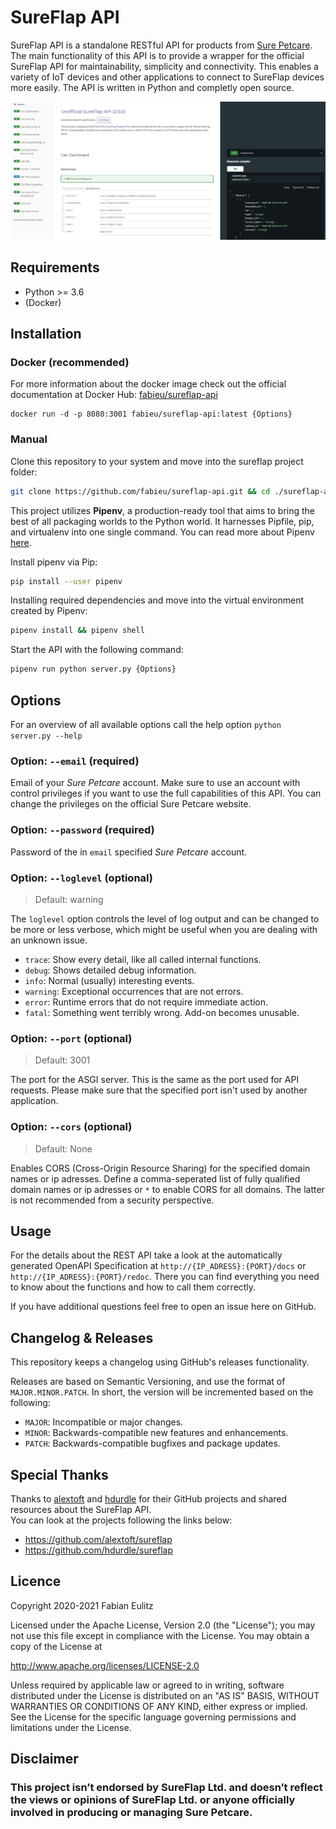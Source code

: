 # SureFlap API

SureFlap API is a standalone RESTful API for products from [Sure Petcare](https://www.surepetcare.com). The main functionality of this API is to provide a wrapper for the official SureFlap API for maintainability, simplicity and connectivity. This enables a variety of IoT devices and other applications to connect to SureFlap devices more easily. The API is written in Python and completly open source.

![SureFlap APi Features](./docs/sureflap_api_features.jpg)

## Requirements

- Python >= 3.6
- (Docker)

## Installation

### Docker (recommended)

For more information about the docker image check out the official documentation at Docker Hub: [fabieu/sureflap-api](https://hub.docker.com/repository/docker/fabieu/sureflap-api)

```docker
docker run -d -p 8080:3001 fabieu/sureflap-api:latest {Options}
```

### Manual

Clone this repository to your system and move into the sureflap project folder:

```bash
git clone https://github.com/fabieu/sureflap-api.git && cd ./sureflap-api/sureflap
```

This project utilizes **Pipenv**, a production-ready tool that aims to bring the best of all packaging worlds to the Python world. It harnesses Pipfile, pip, and virtualenv into one single command. You can read more about Pipenv [here](https://pipenv-fork.readthedocs.io/en/latest/).

Install pipenv via Pip:

```bash
pip install --user pipenv
```

Installing required dependencies and move into the virtual environment created by Pipenv:

```bash
pipenv install && pipenv shell
```

Start the API with the following command:

```bash
pipenv run python server.py {Options}
```

## Options

For an overview of all available options call the help option `python server.py --help`

### Option: `--email` (required)

Email of your _Sure Petcare_ account. Make sure to use an account with control privileges if you want to use the full capabilities of this API. You can change the privileges on the official Sure Petcare website.

### Option: `--password` (required)

Password of the in `email` specified _Sure Petcare_ account.

### Option: `--loglevel` (optional)

> Default: warning

The `loglevel` option controls the level of log output and can be changed to be more or less verbose, which might be useful when you are dealing with an unknown issue.

- `trace`: Show every detail, like all called internal functions.
- `debug`: Shows detailed debug information.
- `info`: Normal (usually) interesting events.
- `warning`: Exceptional occurrences that are not errors.
- `error`: Runtime errors that do not require immediate action.
- `fatal`: Something went terribly wrong. Add-on becomes unusable.

### Option: `--port` (optional)

> Default: 3001

The port for the ASGI server. This is the same as the port used for API requests. Please make sure that the specified port isn't used by another application.

### Option: `--cors` (optional)

> Default: None

Enables CORS (Cross-Origin Resource Sharing) for the specified domain names or ip adresses. Define a comma-seperated list of fully qualified domain names or ip adresses or `*` to enable CORS for all domains. The latter is not recommended from a security perspective.

## Usage

For the details about the REST API take a look at the automatically generated OpenAPI Specification at `http://{IP_ADRESS}:{PORT}/docs` or `http://{IP_ADRESS}:{PORT}/redoc`. There you can find everything you need to know about the functions and how to call them correctly.

If you have additional questions feel free to open an issue here on GitHub.

## Changelog & Releases

This repository keeps a changelog using GitHub's releases functionality.

Releases are based on Semantic Versioning, and use the format of `MAJOR.MINOR.PATCH`. In short, the version will be incremented based on the following:

- `MAJOR`: Incompatible or major changes.
- `MINOR`: Backwards-compatible new features and enhancements.
- `PATCH`: Backwards-compatible bugfixes and package updates.

## Special Thanks

Thanks to [alextoft](https://github.com/alextoft) and [hdurdle](https://github.com/hdurdle) for their GitHub projects and shared resources about the SureFlap API.  
You can look at the projects following the links below:

- https://github.com/alextoft/sureflap
- https://github.com/hdurdle/sureflap

## Licence

Copyright 2020-2021 Fabian Eulitz

Licensed under the Apache License, Version 2.0 (the "License"); you may not use this file except in compliance with the License. You may obtain a copy of the License at

http://www.apache.org/licenses/LICENSE-2.0

Unless required by applicable law or agreed to in writing, software distributed under the License is distributed on an "AS IS" BASIS, WITHOUT WARRANTIES OR CONDITIONS OF ANY KIND, either express or implied. See the License for the specific language governing permissions and limitations under the License.

## Disclaimer

### This project isn’t endorsed by SureFlap Ltd. and doesn’t reflect the views or opinions of SureFlap Ltd. or anyone officially involved in producing or managing Sure Petcare.

